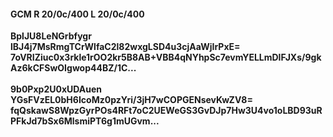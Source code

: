 #### GCM R 20/0c/400 L 20/0c/400
**BplJU8LeNGrbfygr**<br/>**lBJ4j7MsRmgTCrWlfaC2l82wxgLSD4u3cjAaWjIrPxE=**<br/>**7oVRIZiuc0x3rkle1rOO2kr5B8AB+VBB4qNYhpSc7evmYELLmDlFJXs/9gkAz6kCFSwOIgwop44BZ/1C...**<br/><br/>
**9b0Pxp2U0xUDAuen**<br/>**YGsFVzEL0bH6IcoMz0pzYri/3jH7wCOPGENsevKwZV8=**<br/>**fqQskawS8WpzGyrPOs4RFt7oC2UEWeGS3GvDJp7Hw3U4vo1oLBD93uRPFkJd7bSx6MlsmiPT6g1mUGvm...**